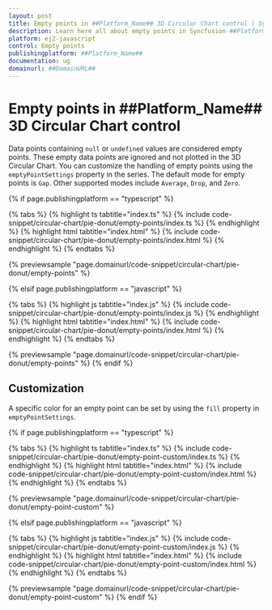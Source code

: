 ```yaml
---
layout: post
title: Empty points in ##Platform_Name## 3D Circular Chart control | Syncfusion
description: Learn here all about empty points in Syncfusion ##Platform_Name## 3D Circular Chart control of Syncfusion Essential JS 2 and more.
platform: ej2-javascript
control: Empty points 
publishingplatform: ##Platform_Name##
documentation: ug
domainurl: ##DomainURL##
---
```


# Empty points in ##Platform_Name## 3D Circular Chart control

Data points containing `null` or `undefined` values are considered empty points. These empty data points are ignored and not plotted in the 3D Circular Chart. You can customize the handling of empty points using the `emptyPointSettings` property in the series. The default mode for empty points is `Gap`. Other supported modes include `Average`, `Drop`, and `Zero`.

{% if page.publishingplatform == "typescript" %}

{% tabs %}
{% highlight ts tabtitle="index.ts" %}
{% include code-snippet/circular-chart/pie-donut/empty-points/index.ts %}
{% endhighlight %}
{% highlight html tabtitle="index.html" %}
{% include code-snippet/circular-chart/pie-donut/empty-points/index.html %}
{% endhighlight %}
{% endtabs %}
        
{% previewsample "page.domainurl/code-snippet/circular-chart/pie-donut/empty-points" %}

{% elsif page.publishingplatform == "javascript" %}

{% tabs %}
{% highlight js tabtitle="index.js" %}
{% include code-snippet/circular-chart/pie-donut/empty-points/index.js %}
{% endhighlight %}
{% highlight html tabtitle="index.html" %}
{% include code-snippet/circular-chart/pie-donut/empty-points/index.html %}
{% endhighlight %}
{% endtabs %}

{% previewsample "page.domainurl/code-snippet/circular-chart/pie-donut/empty-points" %}
{% endif %}

## Customization

A specific color for an empty point can be set by using the `fill` property in `emptyPointSettings`.

{% if page.publishingplatform == "typescript" %}

{% tabs %}
{% highlight ts tabtitle="index.ts" %}
{% include code-snippet/circular-chart/pie-donut/empty-point-custom/index.ts %}
{% endhighlight %}
{% highlight html tabtitle="index.html" %}
{% include code-snippet/circular-chart/pie-donut/empty-point-custom/index.html %}
{% endhighlight %}
{% endtabs %}
        
{% previewsample "page.domainurl/code-snippet/circular-chart/pie-donut/empty-point-custom" %}

{% elsif page.publishingplatform == "javascript" %}

{% tabs %}
{% highlight js tabtitle="index.js" %}
{% include code-snippet/circular-chart/pie-donut/empty-point-custom/index.js %}
{% endhighlight %}
{% highlight html tabtitle="index.html" %}
{% include code-snippet/circular-chart/pie-donut/empty-point-custom/index.html %}
{% endhighlight %}
{% endtabs %}

{% previewsample "page.domainurl/code-snippet/circular-chart/pie-donut/empty-point-custom" %}
{% endif %}